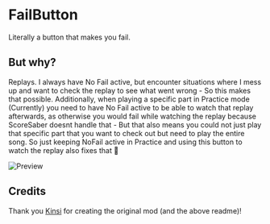 # FailButton

Literally a button that makes you fail.

## But why?

Replays. I always have No Fail active, but encounter situations where I mess up and want to check the replay to see what went wrong - So this makes that possible. Additionally, when playing a specific part in Practice mode (Currently) you need to have No Fail active to be able to watch that replay afterwards, as otherwise you would fail while watching the replay because ScoreSaber doesnt handle that - But that also means you could not just play that specific part that you want to check out but need to play the entire song. So just keeping NoFail active in Practice and using this button to watch the replay also fixes that 🙂

![Preview](https://i.imgur.com/cGOelJA.png)

## Credits
Thank you [Kinsi](https://github.com/kinsi55) for creating the original mod (and the above readme)!
